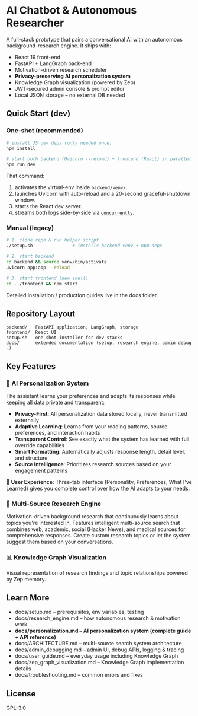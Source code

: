 # AI Chatbot & Autonomous Researcher

A full-stack prototype that pairs a conversational AI with an autonomous background-research engine. It ships with:

* React 19 front-end
* FastAPI + LangGraph back-end
* Motivation-driven research scheduler
* **Privacy-preserving AI personalization system**
* Knowledge Graph visualization (powered by Zep)
* JWT-secured admin console & prompt editor
* Local JSON storage – no external DB needed

## Quick Start (dev)

### One-shot (recommended)

```bash
# install JS dev deps (only needed once)
npm install

# start both backend (Uvicorn ‑-reload) + frontend (React) in parallel
npm run dev
```

That command:
1. activates the virtual-env inside `backend/venv/`.
2. launches Uvicorn with auto-reload and a 20-second graceful-shutdown window.
3. starts the React dev server.
4. streams both logs side-by-side via [`concurrently`](https://www.npmjs.com/package/concurrently).

### Manual (legacy)

```bash
# 1. clone repo & run helper script
./setup.sh               # installs backend venv + npm deps

# 2. start backend
cd backend && source venv/bin/activate
uvicorn app:app --reload

# 3. start frontend (new shell)
cd ../frontend && npm start
```

Detailed installation / production guides live in the docs folder.

## Repository Layout

```
backend/   FastAPI application, LangGraph, storage
frontend/  React UI
setup.sh   one-shot installer for dev stacks
docs/      extended documentation (setup, research engine, admin debug …)
```

## Key Features

### 🤖 AI Personalization System
The assistant learns your preferences and adapts its responses while keeping all data private and transparent:

* **Privacy-First**: All personalization data stored locally, never transmitted externally
* **Adaptive Learning**: Learns from your reading patterns, source preferences, and interaction habits  
* **Transparent Control**: See exactly what the system has learned with full override capabilities
* **Smart Formatting**: Automatically adjusts response length, detail level, and structure
* **Source Intelligence**: Prioritizes research sources based on your engagement patterns

👤 **User Experience**: Three-tab interface (Personality, Preferences, What I've Learned) gives you complete control over how the AI adapts to your needs.

### 🔬 Multi-Source Research Engine  
Motivation-driven background research that continuously learns about topics you're interested in. Features intelligent multi-source search that combines web, academic, social (Hacker News), and medical sources for comprehensive responses. Create custom research topics or let the system suggest them based on your conversations.

### 📊 Knowledge Graph Visualization
Visual representation of research findings and topic relationships powered by Zep memory.

## Learn More

* docs/setup.md – prerequisites, env variables, testing  
* docs/research_engine.md – how autonomous research & motivation work
* **docs/personalization.md – AI personalization system (complete guide + API reference)**
* docs/ARCHITECTURE.md – multi-source search system architecture
* docs/admin_debugging.md – admin UI, debug APIs, logging & tracing
* docs/user_guide.md – everyday usage including Knowledge Graph
* docs/zep_graph_visualization.md – Knowledge Graph implementation details
* docs/troubleshooting.md – common errors and fixes

## License

GPL-3.0 